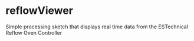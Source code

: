 reflowViewer
============

Simple processing sketch that displays real time data from the ESTechnical Reflow Oven Controller
